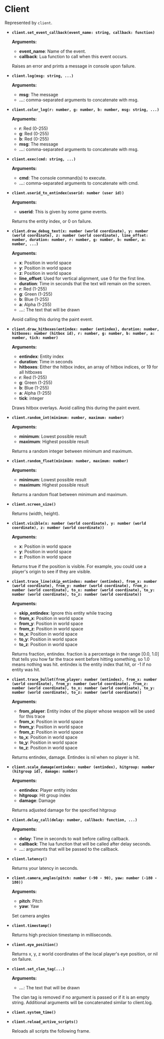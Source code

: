 # Client

Represented by `client`.

* **`client.set_event_callback(event_name: string, callback: function)`**
	
	**Arguments:**
	
	- **event_name**: Name of the event.
	- **callback**: Lua function to call when this event occurs.
	
	Raises an error and prints a message in console upon failure.
	

* **`client.log(msg: string, ...)`**
	
	**Arguments:**
	
	- **msg**: The message
	- **...**: comma-separated arguments to concatenate with msg.
	

* **`client.color_log(r: number, g: number, b: number, msg: string, ...)`**
	
	**Arguments:**
	
	- **r**: Red (0-255)
	- **g**: Red (0-255)
	- **b**: Red (0-255)
	- **msg**: The message
	- **...**: comma-separated arguments to concatenate with msg.
	

* **`client.exec(cmd: string, ...)`**
	
	**Arguments:**
	
	- **cmd**: The console command(s) to execute.
	- **...**: comma-separated arguments to concatenate with cmd.
	

* **`client.userid_to_entindex(userid: number (user id))`**
	
	**Arguments:**
	
	- **userid**: This is given by some game events.
	
	Returns the entity index, or 0 on failure.
	

* **`client.draw_debug_text(x: number (world coordinate), y: number (world coordinate), z: number (world coordinate), line_offset: number, duration: number, r: number, g: number, b: number, a: number, ...)`**
	
	**Arguments:**
	
	- **x**: Position in world space
	- **y**: Position in world space
	- **z**: Position in world space
	- **line_offset**: Used for vertical alignment, use 0 for the first line.
	- **duration**: Time in seconds that the text will remain on the screen.
	- **r**: Red (1-255)
	- **g**: Green (1-255)
	- **b**: Blue (1-255)
	- **a**: Alpha (1-255)
	- **...**: The text that will be drawn
	
	Avoid calling this during the paint event.
	

* **`client.draw_hitboxes(entindex: number (entindex), duration: number, hitboxes: number (hitbox id), r: number, g: number, b: number, a: number, tick: number)`**
	
	**Arguments:**
	
	- **entindex**: Entity index
	- **duration**: Time in seconds
	- **hitboxes**: Either the hitbox index, an array of hitbox indices, or 19 for all hitboxes
	- **r**: Red (1-255)
	- **g**: Green (1-255)
	- **b**: Blue (1-255)
	- **a**: Alpha (1-255)
	- **tick**: integer
	
	Draws hitbox overlays. Avoid calling this during the paint event.
	

* **`client.random_int(minimum: number, maximum: number)`**
	
	**Arguments:**
	
	- **minimum**: Lowest possible result
	- **maximum**: Highest possible result
	
	Returns a random integer between minimum and maximum.
	

* **`client.random_float(minimum: number, maximum: number)`**
	
	**Arguments:**
	
	- **minimum**: Lowest possible result
	- **maximum**: Highest possible result
	
	Returns a random float between minimum and maximum.
	

* **`client.screen_size()`**
	
	Returns (width, height).
	

* **`client.visible(x: number (world coordinate), y: number (world coordinate), z: number (world coordinate))`**
	
	**Arguments:**
	
	- **x**: Position in world space
	- **y**: Position in world space
	- **z**: Position in world space
	
	Returns true if the position is visible. For example, you could use a player's origin to see if they are visible.
	

* **`client.trace_line(skip_entindex: number (entindex), from_x: number (world coordinate), from_y: number (world coordinate), from_z: number (world coordinate), to_x: number (world coordinate), to_y: number (world coordinate), to_z: number (world coordinate))`**
	
	**Arguments:**
	
	- **skip_entindex**: Ignore this entity while tracing
	- **from_x**: Position in world space
	- **from_y**: Position in world space
	- **from_z**: Position in world space
	- **to_x**: Position in world space
	- **to_y**: Position in world space
	- **to_z**: Position in world space
	
	Returns fraction, entindex. fraction is a percentage in the range [0.0, 1.0] that tells you how far the trace went before hitting something, so 1.0 means nothing was hit. entindex is the entity index that hit, or -1 if no entity was hit.
	

* **`client.trace_bullet(from_player: number (entindex), from_x: number (world coordinate), from_y: number (world coordinate), from_z: number (world coordinate), to_x: number (world coordinate), to_y: number (world coordinate), to_z: number (world coordinate))`**
	
	**Arguments:**
	
	- **from_player**: Entity index of the player whose weapon will be used for this trace
	- **from_x**: Position in world space
	- **from_y**: Position in world space
	- **from_z**: Position in world space
	- **to_x**: Position in world space
	- **to_y**: Position in world space
	- **to_z**: Position in world space
	
	Returns entindex, damage. Entindex is nil when no player is hit.
	

* **`client.scale_damage(entindex: number (entindex), hitgroup: number (hitgroup id), damage: number)`**
	
	**Arguments:**
	
	- **entindex**: Player entity index
	- **hitgroup**: Hit group index
	- **damage**: Damage
	
	Returns adjusted damage for the specified hitgroup
	

* **`client.delay_call(delay: number, callback: function, ...)`**
	
	**Arguments:**
	
	- **delay**: Time in seconds to wait before calling callback.
	- **callback**: The lua function that will be called after delay seconds.
	- **...**: arguments that will be passed to the callback.
	

* **`client.latency()`**
	
	Returns your latency in seconds.
	

* **`client.camera_angles(pitch: number (-90 - 90), yaw: number (-180 - 180))`**
	
	**Arguments:**
	
	- **pitch**: Pitch
	- **yaw**: Yaw
	
	Set camera angles
	

* **`client.timestamp()`**
	
	Returns high precision timestamp in milliseconds.
	

* **`client.eye_position()`**
	
	Returns x, y, z world coordinates of the local player's eye position, or nil on failure.
	

* **`client.set_clan_tag(...)`**
	
	**Arguments:**
	
	- **...**: The text that will be drawn
	
	The clan tag is removed if no argument is passed or if it is an empty string. Additional arguments will be concatenated similar to client.log.
	

* **`client.system_time()`**
	

* **`client.reload_active_scripts()`**
	
	Reloads all scripts the following frame.
	
